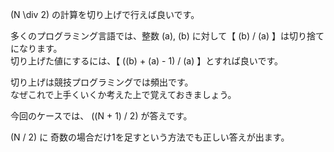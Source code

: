 \(N \div 2\) の計算を切り上げで行えば良いです。

多くのプログラミング言語では、整数 \(a\), \(b\) に対して【 \(b\) / \(a\) 】は切り捨てになります。  
切り上げた値にするには、【 (\(b\) + \(a\) - 1) / \(a\) 】とすれば良いです。  

切り上げは競技プログラミングでは頻出です。  
なぜこれで上手くいくか考えた上で覚えておきましょう。

今回のケースでは、 \((N + 1) / 2\) が答えです。

\(N / 2\) に 奇数の場合だけ1を足すという方法でも正しい答えが出ます。
